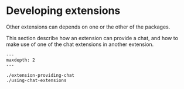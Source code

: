 # Developing extensions

Other extensions can depends on one or the other of the packages.

This section describe how an extension can provide a chat, and how to make use of one
of the chat extensions in another extension.

```{toctree}
---
maxdepth: 2
---

./extension-providing-chat
./using-chat-extensions
```

